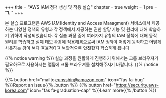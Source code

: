 +++
title = "AWS IAM 정책 생성 및 적용 실습"
chapter = true
weight = 1
pre = "<b>1. </b>"
+++

본 실습 프로그램은 AWS IAM(Identity and Access Managment) 서비스에서 제공하는 다양한 정책의 유형과 각 정책에서 제공하는 권한 할당 기능 및 원리에 대해 학습하기 위하여 작성되었습니다. 각 실습 과정 중에 여러가지 유형의 IAM 정책에 대해 동작 원리를 학습하고 실제 데모 환경에 적용해봄으로써 IAM 정책이 어떻게 동작하고 어떻게 사용하는 것이 보다 효율적이고 보안적으로 안전한지 학습하게 됩니다.

{{% notice warning %}}
 실습 과정을 원활하게 진행하기 위해서는 크롬 브라우져가 필요하므로 사용하시는 랩탑에 크롬 브라우져를 설치해주시기 바랍니다.
{{% /notice %}}

{{% button href="mailto:eunsshin@amazon.com" icon="fas fa-bug" %}}Report an issue{{% /button %}}
{{% button href="https://security.aws-korea.com" icon="fas fa-graduation-cap" %}}Learn more{{% /button %}}